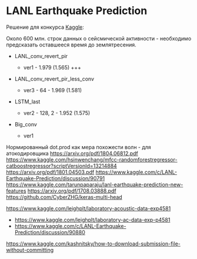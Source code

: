 # LANL Earthquake Prediction

Решение для конкурса [Kaggle](https://www.kaggle.com/c/LANL-Earthquake-Prediction):

Около 600 млн. строк данных о сейсмической активности - необходимо предсказать оставшееся время до землятресения.

- LANL_conv_revert_pir
    - ver1 - 1.979 (1.565) +++

- LANL_conv_revert_pir_less_conv
    - ver3 - 64 - 1.969 (1.581)
    
- LSTM_last
    - ver2 - 128, 2 - 1.952 (1.575)
    
- Big_conv
    - ver1


Нормированный dot.prod как мера похожести волн - для атокодировщика
https://arxiv.org/pdf/1804.06812.pdf
https://www.kaggle.com/hsinwenchang/mfcc-randomforestregressor-catboostregressor?scriptVersionId=13214884
https://arxiv.org/pdf/1801.04503.pdf
https://www.kaggle.com/c/LANL-Earthquake-Prediction/discussion/90791
https://www.kaggle.com/tarunpaparaju/lanl-earthquake-prediction-new-features
https://arxiv.org/pdf/1708.03888.pdf
https://github.com/CyberZHG/keras-multi-head

https://www.kaggle.com/leighplt/laboratory-acoustic-data-exp4581 
+ https://www.kaggle.com/leighplt/laboratory-ac-data-exp-p4581
+ https://www.kaggle.com/c/LANL-Earthquake-Prediction/discussion/90880



https://www.kaggle.com/kashnitsky/how-to-download-submission-file-without-committing
